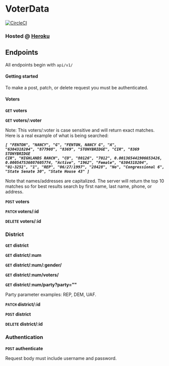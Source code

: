 # VoterData
[![CircleCI](https://circleci.com/gh/DBULL7/VoterData.svg?style=svg)](https://circleci.com/gh/DBULL7/VoterData)


### Hosted @ [Heroku](https://gentle-shelf-31018.herokuapp.com/api/v1/voters)

## Endpoints

All endpoints begin with <code>api/v1/</code>

#### Getting started

To make a post, patch, or delete request you must be authenticated.

#### Voters
**<code>GET</code> voters**

**<code>GET</code> voters/:voter**

Note: This voters/:voter is case sensitive and will return exact matches.
Here is a real example of what is being searched:

 ***<code>[
  "FENTON",
  "NANCY",
  "G",
  "FENTON, NANCY G",
  "A",
  "6304318204",
  "877908",
  "8369",
  "STONYBRIDGE",
  "CIR",
  "8369 STONYBRIDGE CIR",
  "HIGHLANDS RANCH",
  "CO",
  "80126",
  "7012",
  0.001365441906653426,
  0.000547536087605774,
  "Active",
  "1962",
  "Female",
  "6304318204",
  "01-3251",
  "1",
  "REP",
  "06/27/1997",
  "28428",
  "No",
  "Congressional 6",
  "State Senate 30",
  "State House 43"
]</code>***

Note that names/addresses are capitalized. The server will return the top 10 matches so for best results search by first name, last name, phone, or address.

**<code>POST</code> voters**

**<code>PATCH</code> voters/:id**

**<code>DELETE</code> voters/:id**

### District

**<code>GET</code> district**

**<code>GET</code> district/:num**

**<code>GET</code> district/:num/:gender/**

**<code>GET</code> district/:num/voters/**

**<code>GET</code> district/:num/party?party=""**

Party parameter examples: REP, DEM, UAF.

**<code>PATCH</code> district/:id**

**<code>POST</code> district**

**<code>DELETE</code> district/:id**


### Authentication

**<code>POST</code> authenticate**

Request body must include username and password.
